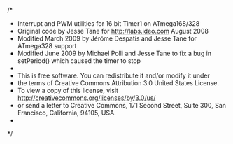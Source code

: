 /*
 *  Interrupt and PWM utilities for 16 bit Timer1 on ATmega168/328
 *  Original code by Jesse Tane for http://labs.ideo.com August 2008
 *  Modified March 2009 by Jérôme Despatis and Jesse Tane for ATmega328 support
 *  Modified June 2009 by Michael Polli and Jesse Tane to fix a bug in setPeriod() which caused the timer to stop
 *
 *  This is free software. You can redistribute it and/or modify it under
 *  the terms of Creative Commons Attribution 3.0 United States License. 
 *  To view a copy of this license, visit http://creativecommons.org/licenses/by/3.0/us/ 
 *  or send a letter to Creative Commons, 171 Second Street, Suite 300, San Francisco, California, 94105, USA.
 *
 */

